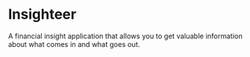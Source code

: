 # Insighteer
A financial insight application that allows you to get valuable information about what comes in and what goes out.
